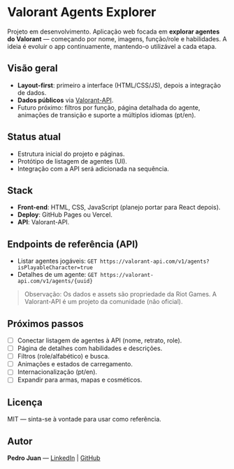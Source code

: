 # Valorant Agents Explorer

Projeto em desenvolvimento.
Aplicação web focada em **explorar agentes do Valorant** — começando por nome, imagens, função/role e habilidades. 
A ideia é evoluir o app continuamente, mantendo-o utilizável a cada etapa.

## Visão geral
- **Layout-first**: primeiro a interface (HTML/CSS/JS), depois a integração de dados.
- **Dados públicos** via [Valorant-API](https://valorant-api.com/).
- Futuro próximo: filtros por função, página detalhada do agente, animações de transição e suporte a múltiplos idiomas (pt/en).

## Status atual
- Estrutura inicial do projeto e páginas.
- Protótipo de listagem de agentes (UI).
- Integração com a API será adicionada na sequência.

## Stack
- **Front-end**: HTML, CSS, JavaScript (planejo portar para React depois).
- **Deploy**: GitHub Pages ou Vercel.
- **API**: Valorant-API.

## Endpoints de referência (API)
- Listar agentes jogáveis: `GET https://valorant-api.com/v1/agents?isPlayableCharacter=true`
- Detalhes de um agente: `GET https://valorant-api.com/v1/agents/{uuid}`

> Observação: Os dados e assets são propriedade da Riot Games. A Valorant-API é um projeto da comunidade (não oficial).

<!-- ## Captura de tela
Adicione um screenshot do layout quando possível:
```
![Screenshot](./assets/screenshot.png)
``` -->

## Próximos passos
- [ ] Conectar listagem de agentes à API (nome, retrato, role).
- [ ] Página de detalhes com habilidades e descrições.
- [ ] Filtros (role/alfabético) e busca.
- [ ] Animações e estados de carregamento.
- [ ] Internacionalização (pt/en).
- [ ] Expandir para armas, mapas e cosméticos.

## Licença
MIT — sinta-se à vontade para usar como referência.

## Autor
**Pedro Juan** — [LinkedIn](https://www.linkedin.com/in/pedro-juan-ferreira-saraiva/) | [GitHub](https://github.com/PedroJuanOfc)

